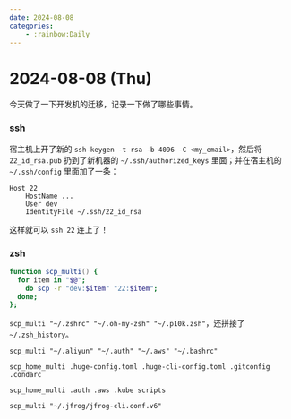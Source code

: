 ```yaml
---
date: 2024-08-08
categories:
    - :rainbow:Daily
---
```


# 2024-08-08 (Thu)

今天做了一下开发机的迁移，记录一下做了哪些事情。

<!-- more -->

### ssh

宿主机上开了新的 `ssh-keygen -t rsa -b 4096 -C <my_email>`，然后将 `22_id_rsa.pub` 扔到了新机器的 `~/.ssh/authorized_keys` 里面；并在宿主机的 `~/.ssh/config` 里面加了一条：

```
Host 22
    HostName ...
    User dev
    IdentityFile ~/.ssh/22_id_rsa
```

这样就可以 `ssh 22` 连上了！

### zsh

```zsh
function scp_multi() { 
  for item in "$@"; 
    do scp -r "dev:$item" "22:$item"; 
  done;
};
```

`scp_multi "~/.zshrc" "~/.oh-my-zsh" "~/.p10k.zsh"`，还拼接了 `~/.zsh_history`。

`scp_multi "~/.aliyun" "~/.auth" "~/.aws" "~/.bashrc"`

`scp_home_multi .huge-config.toml .huge-cli-config.toml .gitconfig .condarc`

`scp_home_multi .auth .aws .kube scripts`

`scp_multi "~/.jfrog/jfrog-cli.conf.v6"`
